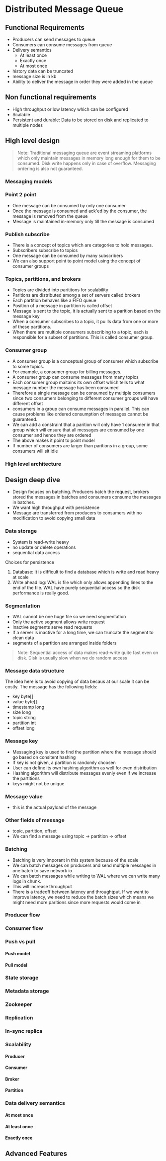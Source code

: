 # Distributed Message Queue

## Functional Requirements

- Producers can send messages to queue
- Consumers can consume messages from queue
- Delivery semantics
  - At least once
  - Exactly once
  - At most once
- history data can be truncated
- message size is in kb
- Ability to deliver the message in order they were added in the queue

## Non functional requirements

- High throughput or low latency which can be configured
- Scalable
- Persistent and durable: Data to be stored on disk and replicated to multiple nodes

## High level design

> Note: Traditional messaging queue are event streaming platforms which only maintain messages in memory long enough for them to be consumed. Disk write happens only in case of overflow. Messaging ordering is also not guaranteed.

### Messaging models

### Point 2 point

- One message can be consumed by only one consumer
- Once the message is consumed and ack'ed by the consumer, the message is removed from the queue
- Message is maintained in-memory only till the message is consumed

### Publish subscribe

- There is a concept of topics which are categories to hold messages.
- Subscribers subscribe to topics
- One message can be consumed by many subscribers
- We can also support point to point model using the concept of consumer groups

### Topics, partitions, and brokers

- Topics are divided into parititons for scalability
- Paritions are distributed among a set of servers called brokers
- Each partition behaves like a FIFO queue
- Position of a message in partition is called offset
- Message is sent to the topic, it is actually sent to a parition based on the message key
- When a consumer subscribes to a topic, it pu  lls data from one or more of these partitions.
- When there are multiple consumers subscribing to a topic, each is responsible for a subset of partitions. This is called consumer group.

### Consumer group

- A consumer group is a conceptual group of consumer which subscribe to some topics.
- For example, a consumer group for billing messages.
- A consumer group can consume messages from many topics
- Each consumer group maitains its own offset which tells to what message number the message has been consumed
- Therefore a single message can be consumed by multiple consumers since two consumers belonging to different consumer groups will have different offset
- consumers in a group can consume messages in parallel. This can cause problems like ordered consumption of messages cannot be guaranteed.
- We can add a constraint that a parition will only have 1 consumer in that group which will ensure that all messages are consumed by one consumer and hence they are ordered
- The above makes it point to point model
- If number of consumers are larger than paritions in a group, some consumers will sit idle

### High level architecture

## Design deep dive

- Design focuses on batching. Producers batch the request, brokers stored the messages in batches and consumers consume the messages in batches.
- We want high throughput with persistence
- Message are transferred from producers to consumers with no modification to avoid copying small data

### Data storage

- System is read-write heavy
- no update or delete operations
- sequential data access

Choices for persistence

1. Database: It is difficult to find a database which is write and read heavy at scale
2. Write ahead log: WAL is file which only allows appending lines to the end of the file. WAL have purely sequential access so the disk performance is really good.

### Segmentation

- WAL cannot be one huge file so we need segmentation
- Only the active segment allows write request
- Inactive segments serve read requests
- If a server is inactive for a long time, we can truncate the segment to clean data
- segments of a partition are arranged inside folders

> Note: Sequential access of data makes read-write quite fast even on disk. Disk is usually slow when we do random access

### Message data structure

The idea here is to avoid copying of data becaus at our scale it can be costly. The message has the following fields:

- key byte[]
- value byte[]
- timestamp long
- size long
- topic string
- partition int
- offset long

### Message key

- Messaging key is used to find the partition where the message should go based on consitent hashing
- If key is not given, a partition is randomly choosen
- User can define its own hashing algorithm as well for even distribution
- Hashing algorithm will distribute messages evenly even if we increase the partitions
- keys might not be unique

### Message value

- this is the actual payload of the message

### Other fields of message

- topic, partition, offset
- We can find a message using topic -> partition -> offset

### Batching

- Batching is very imporant in this system because of the scale
- We can batch messages on producers and send multiple messages in one batch to save network io
- We can batch messages while writing to WAL where we can write many logs in chunk. 
- This will increase throughput
- There is a tradeoff between latency and throughtput. If we want to improve latency, we need to reduce the batch sizes which means we might need more paritions since more requests would come in

### Producer flow

### Consumer flow

### Push vs pull

#### Push model


#### Pull model

### State storage

### Metadata storage

### Zookeeper

### Replication

### In-sync replica

### Scalability

#### Producer

#### Consumer

#### Broker

#### Partition

### Data delivery semantics

#### At most once

#### At least once

#### Exactly once

## Advanced Features

